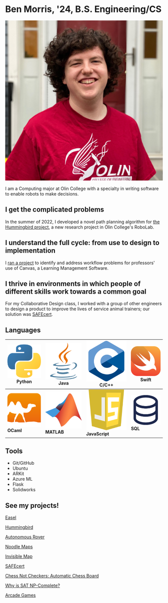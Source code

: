 # Ben Morris, '24, B.S. Engineering/CS

![Profile Picture](assets/PortfolioPic.png)

I am a Computing major at Olin College with a specialty in writing software to enable robots to make decisions.

## I get the complicated problems

In the summer of 2022, I developed a novel path planning algorithm for [the Hummingbird project](hummingbird.md), a new research project in Olin College's RoboLab.

## I understand the full cycle: from use to design to implementation

I [ran a project](easel.md) to identify and address workflow problems for professors' use of Canvas, a Learning Management Software.

## I thrive in environments in which people of different skills work towards a common goal

For my Collaborative Design class, I worked with a group of other engineers to design a product to improve the lives of service animal trainers; our solution was [SAFEcert](safecert.md).

## Languages

| <img src="assets/logos/python.svg"> <br> Python   | <img src="assets/logos/java.svg"> <br> Java        | <img src="assets/logos/c.svg"> <br> C/C++                   | <img src="assets/logos/swift.svg"> <br> Swift |
|---|---|---|---|
| <img src="assets/logos/ocaml.svg"> <br> **OCaml** | <img src="assets/logos/matlab.svg"> <br> **MATLAB** | <img src="assets/logos/javascript.svg"> <br> **JavaScript** | <img src="assets/logos/sql.svg"> <br> **SQL** |

## Tools

- Git/GitHub
- Ubuntu
- ARKit
- Azure ML
- Flask
- Solidworks

## See my projects!

[Easel](easel.md)

[Hummingbird](hummingbird.md)

[Autonomous Rover](funrobo.md)

[Noodle Maps](noodlemaps.md)

[Invisible Map](occam.md)

[SAFEcert](safecert.md)

[Chess Not Checkers: Automatic Chess Board](chess.md)

[Why is SAT NP-Complete?](sat.md)

[Arcade Games](arcade.md)
